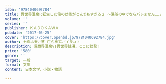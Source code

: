 ```yaml
---
isbn: '9784040692784'
title: 異世界温泉に転生した俺の効能がとんでもすぎる２ ～湯船の中でならバレません……よね？～
volume: ''
series: ''
publisher: ＫＡＤＯＫＡＷＡ
pubdate: '2017-06-25'
cover: 'https://cover.openbd.jp/9784040692784.jpg'
author: 七烏未奏／著 庄名泉石／イラスト
description: 異世界温泉vs異世界銭湯、ここに勃発！
price: '580'
genre: ''
target: 一般
format: 文庫
content: 日本文学、小説・物語

---
```

